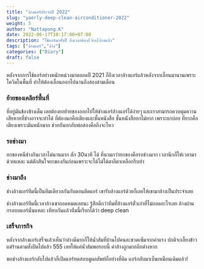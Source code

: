 ```yaml
---
title: "ล้างแอร์ประจำปี 2022"
slug: "yaerly-deep-clean-airconditioner-2022"
weight: 5
author: "Nattapong.K"
date: 2022-06-17T10:17:00+07:00
description: "ใช้แอร์มาทั้งปี ถึงเวลาต้อง(จ้าง)ล้างแล้ว"
tags: ["ล้างแอร์","ล้าง"]
categories: ["Diary"]
draft: false
---
```

หลังจากการใช้แอร์อย่างหนักหน่วงมาตลอดปี 2021 ก็ถึงเวลาล้างแอร์แล้วหลังจากเลื่อนมานานเพราะโควิดในพื้นที่ ทำให้ต้องเลื่อนออกไปนานถึงสองสามเดือน
<!--more-->

### ย้ายของเคลียร์พื้นที่

ที่อยู่มันข้องข้างเต็ม เลยต้องยกย้ายของออกไปให้ช่างแอร์ล้างแอร์ได้ง่ายๆ และเราสามารถควบคุมความเสียหายที่ช่างอาจจะทำได้ ที่ต้องนกคือเตียงและชั้นหนังสือ ชั้นหนังสือยกไม่ยาก เพราะยกบ่อย ที่ยากคือเตียงเพราะมันหนักมาก ช่วยกันยกกับพ่อสองคือถึงจะไหว

### รอช่างมา

ยกของหนีช่างกินเวลาไม่นานมาก สัก 30นาที ได้ ที่นานกว่ายกของคือรอช่างมาก เวลานึกก็ให้เวลามาด้วยแหละ แต่ตักสินใจยกของกันก่อนเพราะจะได้ไม่ได้ตาลีตาเหลือกรีบทำ

### ช่างมาถึง

ช่างล้างแอร์ทีมนี้เป็นทีมเดียวกกันกับตอนติดแอร์ เขารับล้างแอร์ด้วยก็เลยให้เขามาล้างเป็นประจำเลย

ช่างล้างแอร์ทีมนี้เวลาล้างเขาถอดหมดเลยนะ รู้สึกดีกว่าทีมที่ล้างแอร์ตั่วเก่าที่ไม่ถอดอะไรเลย ล้างผ่านกรอบบแอร์นั่นแหละ เทียบกันแล้วทีมนี้เรียกได้ว่า deep clean

### เสร็จภารกิจ

หลังจากล้างแอร์เสร็จแล้วเห็นว่าล่างดีมากก็ให้น้ำส้มที่บ้านไปคนละขวดเพิ่มจากค่าแรง ปกติจะเลี้ยงข้าวแต่ร้านตามสั่งปิดไปแล้ว 555 เลยให้แค่น้ำส้มพอรอบนี้ ค่าล้างถูกมากอีกต่างหาก

พอช่างล้างแอร์กลับไปแล้วก็เปิดแอร์ทดสอบดูผลลัพท์ก็อย่างที่คิด แอร์กลับมาเบ็นเหมือนเดิมแล้ว!